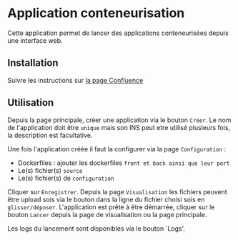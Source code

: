 # Application conteneurisation

Cette application permet de lancer des applications conteneurisées depuis une interface web.

## Installation

Suivre les instructions sur [la page Confluence](https://si-confluence.edf.fr/display/dn2gsystemteam/Conteneurisation+-+Podman)

## Utilisation

Depuis la page principale, créer une application via le bouton `Créer`.
Le nom de l'application doit être `unique` mais son INS peut etre utilisé plusieurs fois, la description est facultative.

Une fois l'application créée il faut la configurer via la page `Configuration` :
- Dockerfiles : ajouter les dockerfiles `front et back ainsi que leur port`
- Le(s) fichier(s) `source`
- Le(s) fichier(s) de `configuration`

Cliquer sur `Enregistrer`.
Depuis la page `Visualisation` les fichiers peuvent être upload sois via le bouton dans la ligne du fichier choisi sois en `glisser/déposer`.
L'application est prête à être démarrée, cliquer sur le bouton `Lancer` depuis la page de visualisation ou la page principale.

Les logs du lancement sont disponibles via le bouton `Logs'.

